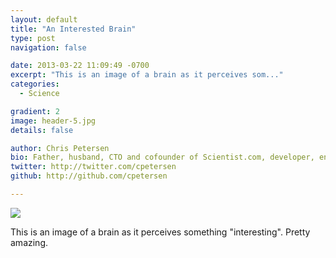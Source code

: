 ```yaml
---
layout: default
title: "An Interested Brain"
type: post
navigation: false

date: 2013-03-22 11:09:49 -0700
excerpt: "This is an image of a brain as it perceives som..."
categories:
  - Science

gradient: 2
image: header-5.jpg
details: false

author: Chris Petersen
bio: Father, husband, CTO and cofounder of Scientist.com, developer, entrepreneur and technologist.
twitter: http://twitter.com/cpetersen
github: http://github.com/cpetersen

---
```


<img src='http://49.media.tumblr.com/ee7d019aa4c408520993024118c6cab8/tumblr_mk16xe0jZ51qedj2ho1_500.gif' />

 This is an image of a brain as it perceives something "interesting". Pretty amazing.

 
